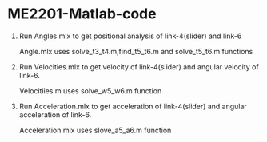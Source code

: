 # ME2201-Matlab-code
1. Run Angles.mlx to get positional analysis of link-4(slider) and link-6

   Angle.mlx uses solve_t3_t4.m,find_t5_t6.m and solve_t5_t6.m functions




2. Run Velocities.mlx to get velocity of link-4(slider) and angular velocity of link-6.

   Velocitiies.m uses solve_w5_w6.m function




3. Run Acceleration.mlx to get acceleration of link-4(slider) and angular acceleration of link-6.

   Acceleration.mlx uses slove_a5_a6.m function

